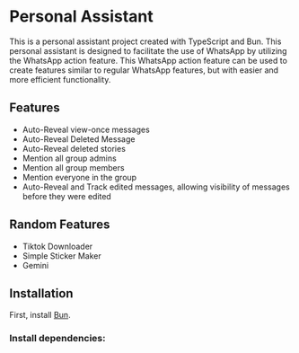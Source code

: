 # Personal Assistant

This is a personal assistant project created with TypeScript and Bun.
This personal assistant is designed to facilitate the use of WhatsApp by
utilizing the WhatsApp action feature. This WhatsApp action feature can be used
to create features similar to regular WhatsApp features, but with easier and
more efficient functionality.

## Features

- Auto-Reveal view-once messages
- Auto-Reveal Deleted Message
- Auto-Reveal deleted stories
- Mention all group admins
- Mention all group members
- Mention everyone in the group
- Auto-Reveal and Track edited messages, allowing visibility of messages before they were edited


## Random Features
- Tiktok Downloader
- Simple Sticker Maker
- Gemini

## Installation

First, install [Bun](https://bun.sh/docs/installation).

### Install dependencies:
